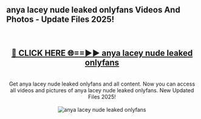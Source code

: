 <h2>anya lacey nude leaked onlyfans Videos And Photos - Update Files 2025!</h2>
<br>
<div align="center">
<h2><a href="https://top-ai-tools.click/QrbHav" rel="nofollow">🔴 CLICK HERE 🌐==►► anya lacey nude leaked onlyfans</a></h2>
<br>
Get anya lacey nude leaked onlyfans and all content. Now you can access all videos and pictures of anya lacey nude leaked onlyfans. New Updated Files 2025!
<br>
<br>
<a href="https://top-ai-tools.click/QrbHav" rel="nofollow" data-target="animated-image.originalLink"><img src="https://i.ibb.co.com/WyWwxjT/player-gif2.gif" alt="anya lacey nude leaked onlyfans" style="max-width: 100%; display: inline-block;" data-target="animated-image.originalImage"></a>
</div>
<br>